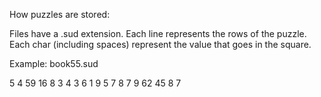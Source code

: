 How puzzles are stored:

Files have a .sud extension.
Each line represents the rows of the puzzle.
Each char (including spaces) represent the value that goes in the square.

Example:
 book55.sud
 
   5 4
 59 16
 8 3
4 3 6
   1 9
5 7 8
 7 9
 62 45
   8 7

